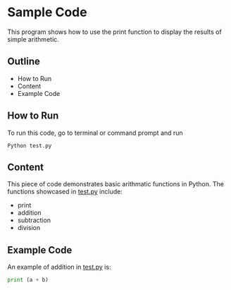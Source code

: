 # Sample Code

This program shows how to use the print function to display the results of simple arithmetic. 

## Outline
* How to Run
* Content
* Example Code

## How to Run
To run this code, go to terminal or command prompt and run 


```
Python test.py
```


## Content

This piece of code demonstrates basic arithmatic functions in Python.
The functions showcased in [test.py](test.py) include:

- print
- addition
- subtraction
- division

## Example Code

An example of addition in [test.py](test.py) is:
```Python
print (a + b)
```